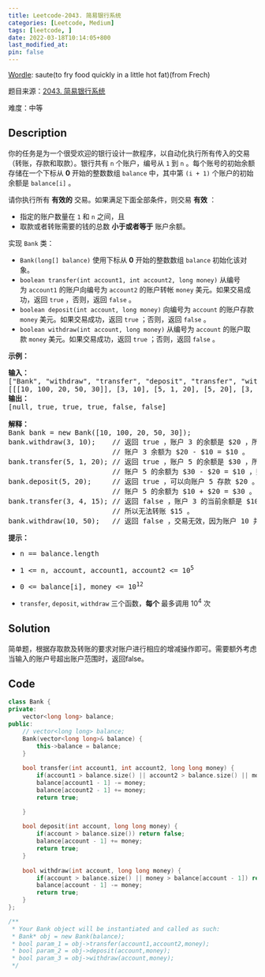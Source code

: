 ```yaml
---
title: Leetcode-2043. 简易银行系统
categories: [Leetcode, Medium]
tags: [leetcode, ]
date: 2022-03-18T10:14:05+800
last_modified_at: 
pin: false
---
```


[Wordle](https://www.nytimes.com/games/wordle/index.html): saute(to fry food quickly in a little hot fat)(from Frech)

题目来源：[2043. 简易银行系统](https://leetcode-cn.com/problems/simple-bank-system/)

难度：中等

## Description

你的任务是为一个很受欢迎的银行设计一款程序，以自动化执行所有传入的交易（转账，存款和取款）。银行共有 `n` 个账户，编号从 `1` 到 `n` 。每个账号的初始余额存储在一个下标从 **0** 开始的整数数组 `balance` 中，其中第 `(i + 1)` 个账户的初始余额是 `balance[i]` 。

请你执行所有 **有效的** 交易。如果满足下面全部条件，则交易 **有效** ：
- 指定的账户数量在 `1` 和 `n` 之间，且
- 取款或者转账需要的钱的总数 **小于或者等于** 账户余额。

实现 `Bank` 类：
- `Bank(long[] balance)` 使用下标从 **0** 开始的整数数组 `balance` 初始化该对象。
- `boolean transfer(int account1, int account2, long money)` 从编号为 `account1` 的账户向编号为 `account2` 的账户转帐 `money` 美元。如果交易成功，返回 `true` ，否则，返回 `false` 。
- `boolean deposit(int account, long money)` 向编号为 `account` 的账户存款 `money` 美元。如果交易成功，返回 `true` ；否则，返回 `false` 。
- `boolean withdraw(int account, long money)` 从编号为 `account` 的账户取款 `money` 美元。如果交易成功，返回 `true` ；否则，返回 `false` 。


**示例：**

<pre>
<strong>输入：</strong>
["Bank", "withdraw", "transfer", "deposit", "transfer", "withdraw"]
[[[10, 100, 20, 50, 30]], [3, 10], [5, 1, 20], [5, 20], [3, 4, 15], [10, 50]]
<strong>输出：</strong>
[null, true, true, true, false, false]

<strong>解释：</strong>
Bank bank = new Bank([10, 100, 20, 50, 30]);
bank.withdraw(3, 10);    // 返回 true ，账户 3 的余额是 $20 ，所以可以取款 $10 。
                         // 账户 3 余额为 $20 - $10 = $10 。
bank.transfer(5, 1, 20); // 返回 true ，账户 5 的余额是 $30 ，所以可以转账 $20 。
                         // 账户 5 的余额为 $30 - $20 = $10 ，账户 1 的余额为 $10 + $20 = $30 。
bank.deposit(5, 20);     // 返回 true ，可以向账户 5 存款 $20 。
                         // 账户 5 的余额为 $10 + $20 = $30 。
bank.transfer(3, 4, 15); // 返回 false ，账户 3 的当前余额是 $10 。
                         // 所以无法转账 $15 。
bank.withdraw(10, 50);   // 返回 false ，交易无效，因为账户 10 并不存在。
</pre>



**提示：**

- <pre>n == balance.length</pre>
- <pre>1 <= n, account, account1, account2 <= 10<sup>5</sup></pre>
- <pre>0 <= balance[i], money <= 10<sup>12</sup></pre>
- `transfer`, `deposit`, `withdraw` 三个函数，**每个** 最多调用 10<sup>4</sup> 次

## Solution

简单题，根据存取款及转账的要求对账户进行相应的增减操作即可。需要额外考虑当输入的账户号超出账户范围时，返回false。


## Code
```c++
class Bank {
private:
    vector<long long> balance;
public:
    // vector<long long> balance;
    Bank(vector<long long>& balance) {
        this->balance = balance;
    }
    
    bool transfer(int account1, int account2, long long money) {
        if(account1 > balance.size() || account2 > balance.size() || money > balance[account1 - 1]) return false;
        balance[account1 - 1] -= money;
        balance[account2 - 1] += money;
        return true;

    }
    
    bool deposit(int account, long long money) {
        if(account > balance.size()) return false;
        balance[account - 1] += money;
        return true;
    }
    
    bool withdraw(int account, long long money) {
        if(account > balance.size() || money > balance[account - 1]) return false;
        balance[account - 1] -= money;
        return true;
    }
};

/**
 * Your Bank object will be instantiated and called as such:
 * Bank* obj = new Bank(balance);
 * bool param_1 = obj->transfer(account1,account2,money);
 * bool param_2 = obj->deposit(account,money);
 * bool param_3 = obj->withdraw(account,money);
 */
```
